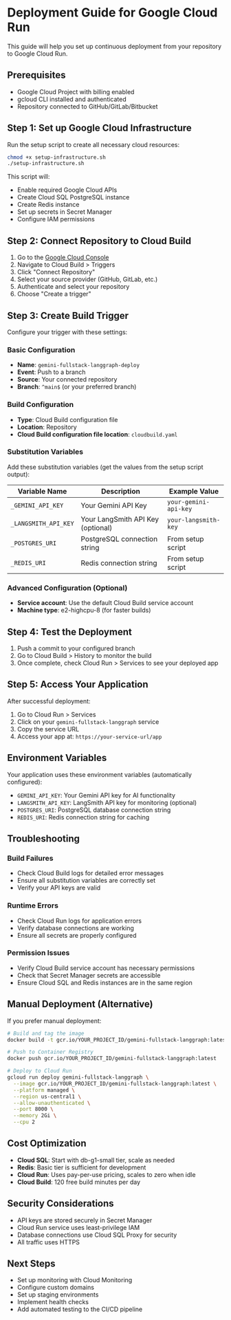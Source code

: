 # Deployment Guide for Google Cloud Run

This guide will help you set up continuous deployment from your repository to Google Cloud Run.

## Prerequisites

- Google Cloud Project with billing enabled
- gcloud CLI installed and authenticated
- Repository connected to GitHub/GitLab/Bitbucket

## Step 1: Set up Google Cloud Infrastructure

Run the setup script to create all necessary cloud resources:

```bash
chmod +x setup-infrastructure.sh
./setup-infrastructure.sh
```

This script will:
- Enable required Google Cloud APIs
- Create Cloud SQL PostgreSQL instance
- Create Redis instance
- Set up secrets in Secret Manager
- Configure IAM permissions

## Step 2: Connect Repository to Cloud Build

1. Go to the [Google Cloud Console](https://console.cloud.google.com)
2. Navigate to Cloud Build > Triggers
3. Click "Connect Repository"
4. Select your source provider (GitHub, GitLab, etc.)
5. Authenticate and select your repository
6. Choose "Create a trigger"

## Step 3: Create Build Trigger

Configure your trigger with these settings:

### Basic Configuration
- **Name**: `gemini-fullstack-langgraph-deploy`
- **Event**: Push to a branch
- **Source**: Your connected repository
- **Branch**: `^main$` (or your preferred branch)

### Build Configuration
- **Type**: Cloud Build configuration file
- **Location**: Repository
- **Cloud Build configuration file location**: `cloudbuild.yaml`

### Substitution Variables
Add these substitution variables (get the values from the setup script output):

| Variable Name | Description | Example Value |
|---------------|-------------|---------------|
| `_GEMINI_API_KEY` | Your Gemini API Key | `your-gemini-api-key` |
| `_LANGSMITH_API_KEY` | Your LangSmith API Key (optional) | `your-langsmith-key` |
| `_POSTGRES_URI` | PostgreSQL connection string | From setup script |
| `_REDIS_URI` | Redis connection string | From setup script |

### Advanced Configuration (Optional)
- **Service account**: Use the default Cloud Build service account
- **Machine type**: e2-highcpu-8 (for faster builds)

## Step 4: Test the Deployment

1. Push a commit to your configured branch
2. Go to Cloud Build > History to monitor the build
3. Once complete, check Cloud Run > Services to see your deployed app

## Step 5: Access Your Application

After successful deployment:
1. Go to Cloud Run > Services
2. Click on your `gemini-fullstack-langgraph` service
3. Copy the service URL
4. Access your app at: `https://your-service-url/app`

## Environment Variables

Your application uses these environment variables (automatically configured):

- `GEMINI_API_KEY`: Your Gemini API key for AI functionality
- `LANGSMITH_API_KEY`: LangSmith API key for monitoring (optional)
- `POSTGRES_URI`: PostgreSQL database connection string
- `REDIS_URI`: Redis connection string for caching

## Troubleshooting

### Build Failures
- Check Cloud Build logs for detailed error messages
- Ensure all substitution variables are correctly set
- Verify your API keys are valid

### Runtime Errors
- Check Cloud Run logs for application errors
- Verify database connections are working
- Ensure all secrets are properly configured

### Permission Issues
- Verify Cloud Build service account has necessary permissions
- Check that Secret Manager secrets are accessible
- Ensure Cloud SQL and Redis instances are in the same region

## Manual Deployment (Alternative)

If you prefer manual deployment:

```bash
# Build and tag the image
docker build -t gcr.io/YOUR_PROJECT_ID/gemini-fullstack-langgraph:latest .

# Push to Container Registry
docker push gcr.io/YOUR_PROJECT_ID/gemini-fullstack-langgraph:latest

# Deploy to Cloud Run
gcloud run deploy gemini-fullstack-langgraph \
  --image gcr.io/YOUR_PROJECT_ID/gemini-fullstack-langgraph:latest \
  --platform managed \
  --region us-central1 \
  --allow-unauthenticated \
  --port 8000 \
  --memory 2Gi \
  --cpu 2
```

## Cost Optimization

- **Cloud SQL**: Start with db-g1-small tier, scale as needed
- **Redis**: Basic tier is sufficient for development
- **Cloud Run**: Uses pay-per-use pricing, scales to zero when idle
- **Cloud Build**: 120 free build minutes per day

## Security Considerations

- API keys are stored securely in Secret Manager
- Cloud Run service uses least-privilege IAM
- Database connections use Cloud SQL Proxy for security
- All traffic uses HTTPS

## Next Steps

- Set up monitoring with Cloud Monitoring
- Configure custom domains
- Set up staging environments
- Implement health checks
- Add automated testing to the CI/CD pipeline 